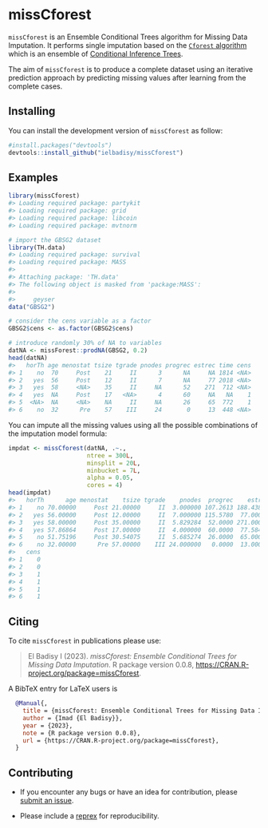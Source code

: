 
# missCforest

`missCforest` is an Ensemble Conditional Trees algorithm for Missing
Data Imputation. It performs single imputation based on the [`Cforest`
algorithm](https://bmcbioinformatics.biomedcentral.com/articles/10.1186/1471-2105-8-25)
which is an ensemble of [Conditional Inference
Trees](https://jmlr.org/papers/v16/hothorn15a.html).

The aim of `missCforest` is to produce a complete dataset using an
iterative prediction approach by predicting missing values after
learning from the complete cases.

## Installing

You can install the development version of `missCforest` as follow:

``` r
#install.packages("devtools")
devtools::install_github("ielbadisy/missCforest")
```

## Examples

``` r
library(missCforest)
#> Loading required package: partykit
#> Loading required package: grid
#> Loading required package: libcoin
#> Loading required package: mvtnorm

# import the GBSG2 dataset
library(TH.data)
#> Loading required package: survival
#> Loading required package: MASS
#> 
#> Attaching package: 'TH.data'
#> The following object is masked from 'package:MASS':
#> 
#>     geyser
data("GBSG2")

# consider the cens variable as a factor
GBSG2$cens <- as.factor(GBSG2$cens)

# introduce randomly 30% of NA to variables
datNA <- missForest::prodNA(GBSG2, 0.2)
head(datNA)
#>   horTh age menostat tsize tgrade pnodes progrec estrec time cens
#> 1    no  70     Post    21     II      3      NA     NA 1814 <NA>
#> 2   yes  56     Post    12     II      7      NA     77 2018 <NA>
#> 3   yes  58     <NA>    35     II     NA      52    271  712 <NA>
#> 4   yes  NA     Post    17   <NA>      4      60     NA   NA    1
#> 5  <NA>  NA     <NA>    NA     II     NA      26     65  772    1
#> 6    no  32      Pre    57    III     24       0     13  448 <NA>
```

You can impute all the missing values using all the possible
combinations of the imputation model formula:

``` r
impdat <- missCforest(datNA, .~., 
                      ntree = 300L,
                      minsplit = 20L,
                      minbucket = 7L,
                      alpha = 0.05,
                      cores = 4)  
head(impdat)
#>   horTh      age menostat    tsize tgrade    pnodes  progrec    estrec     time
#> 1    no 70.00000     Post 21.00000     II  3.000000 107.2613 188.43849 1814.000
#> 2   yes 56.00000     Post 12.00000     II  7.000000 115.5780  77.00000 2018.000
#> 3   yes 58.00000     Post 35.00000     II  5.829284  52.0000 271.00000  712.000
#> 4   yes 57.86864     Post 17.00000     II  4.000000  60.0000  77.58405 1051.515
#> 5    no 51.75196     Post 30.54075     II  5.685274  26.0000  65.00000  772.000
#> 6    no 32.00000      Pre 57.00000    III 24.000000   0.0000  13.00000  448.000
#>   cens
#> 1    0
#> 2    0
#> 3    1
#> 4    1
#> 5    1
#> 6    1
```

## Citing

To cite `missCforest` in publications please use:

> El Badisy I (2023). *missCforest: Ensemble Conditional Trees for
> Missing Data Imputation*. R package version 0.0.8,
> <https://CRAN.R-project.org/package=missCforest>.

A BibTeX entry for LaTeX users is

``` bibtex
  @Manual{,
    title = {missCforest: Ensemble Conditional Trees for Missing Data Imputation},
    author = {Imad {El Badisy}},
    year = {2023},
    note = {R package version 0.0.8},
    url = {https://CRAN.R-project.org/package=missCforest},
  }
```

## Contributing

-   If you encounter any bugs or have an idea for contribution, please
    [submit an issue](https://github.com/ielbadisy/missCforest/issues).

-   Please include a
    [reprex](https://reprex.tidyverse.org/articles/articles/learn-reprex.html)
    for reproducibility.
